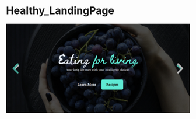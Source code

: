 # Healthy_LandingPage
<center><img src="Screenshot from 2023-03-15 21-44-13.png" alt="Horror Game"></center>
